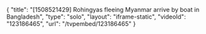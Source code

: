 {
    "title": "[1508521429] Rohingyas fleeing Myanmar arrive by boat in Bangladesh",
    "type": "solo",
    "layout": "iframe-static",
    "videoId": "123186465",
    "url": "\/tvpembed\/123186465"
}